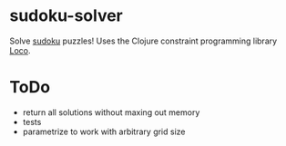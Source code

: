 # sudoku-solver

Solve [sudoku](https://en.wikipedia.org/wiki/Sudoku) puzzles!
Uses the Clojure constraint programming library [Loco](https://github.com/aengelberg/loco).

# ToDo
- return all solutions without maxing out memory
- tests
- parametrize to work with arbitrary grid size
